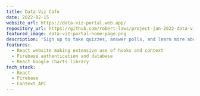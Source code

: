 ```yaml
---
title: Data Viz Cafe
date: 2022-02-15
website_url: https://data-viz-portal.web.app/
repository_url: https://github.com/robert-laws/project-jan-2022-data-viz-portal
featured_image: data-viz-portal-home-page.png
description: 'Sign up to take quizzes, answer polls, and learn more about Data Visualization'
features:
  - React website making extensive use of hooks and context
  - Firebase authentication and database
  - React Google Charts library
tech_stack:
  - React
  - Firebase
  - Context API
---
```

